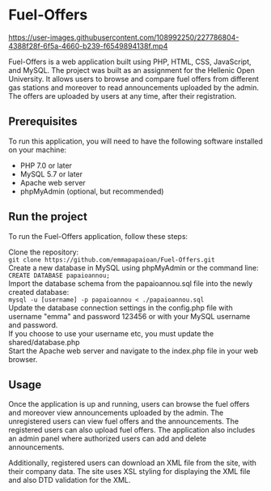 # Fuel-Offers

https://user-images.githubusercontent.com/108992250/227786804-4388f28f-6f5a-4660-b239-f6549894138f.mp4

Fuel-Offers is a web application built using PHP, HTML, CSS, JavaScript, and MySQL. The project was built as an assignment for the Hellenic Open University. 
It allows users to browse and compare fuel offers from different gas stations and moreover to read announcements uploaded by the admin. 
The offers are uploaded by users at any time, after their registration.

## Prerequisites
To run this application, you will need to have the following software installed on your machine:

<ul>
<li>PHP 7.0 or later </li>
<li>MySQL 5.7 or later</li>
<li>Apache web server</li>
<li>phpMyAdmin (optional, but recommended)</li>
</ul>

## Run the project
To run the Fuel-Offers application, follow these steps:

Clone the repository: <br>
```git clone https://github.com/emmapapaioan/Fuel-Offers.git``` <br>
Create a new database in MySQL using phpMyAdmin or the command line: <br>
```CREATE DATABASE papaioannou;``` <br>
Import the database schema from the papaioannou.sql file into the newly created database: <br> 
```mysql -u [username] -p papaioannou < ./papaioannou.sql``` <br> 
Update the database connection settings in the config.php file with username "emma" and password 123456 or with your MySQL username and password.<br> 
If you choose to use your username etc, you must update the shared/database.php <br> 
Start the Apache web server and navigate to the index.php file in your web browser.

## Usage
Once the application is up and running, users can browse the fuel offers and moreover view announcements uploaded by the admin.
The unregistered users can view fuel offers and the announcements. The registered users can also upload fuel offers.
The application also includes an admin panel where authorized users can add and delete announcements.

Additionally, registered users can download an XML file from the site, with their company data. The site uses XSL styling for displaying the XML file and also DTD validation for the XML.
